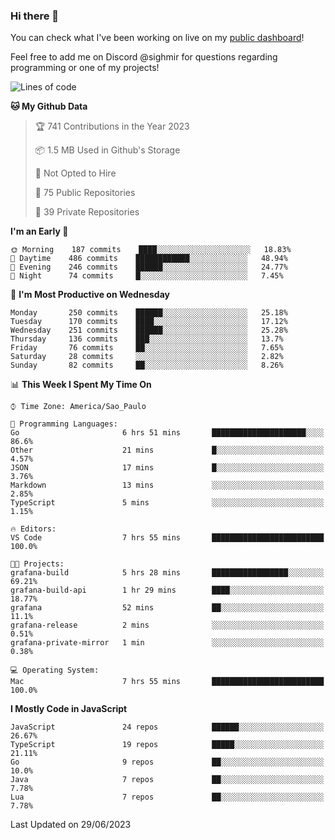 ### Hi there 👋

<!--
**guicaulada/guicaulada** is a ✨ _special_ ✨ repository because its `README.md` (this file) appears on your GitHub profile.

Here are some ideas to get you started:

- 🔭 I’m currently working on ...
- 🌱 I’m currently learning ...
- 👯 I’m looking to collaborate on ...
- 🤔 I’m looking for help with ...
- 💬 Ask me about ...
- 📫 How to reach me: ...
- 😄 Pronouns: ...
- ⚡ Fun fact: ...
-->

You can check what I've been working on live on my [public dashboard](https://guicaulada.grafana.net/public-dashboards/7b7f644500ec4e6cb5d7a4e7b5ed0dab)!

Feel free to add me on Discord @sighmir for questions regarding programming or one of my projects!

<!--START_SECTION:waka-->
![Lines of code](https://img.shields.io/badge/From%20Hello%20World%20I%27ve%20Written-11.0%20million%20lines%20of%20code-blue)

**🐱 My Github Data** 

> 🏆 741 Contributions in the Year 2023
 > 
> 📦 1.5 MB Used in Github's Storage 
 > 
> 🚫 Not Opted to Hire
 > 
> 📜 75 Public Repositories 
 > 
> 🔑 39 Private Repositories  
 > 
**I'm an Early 🐤** 

```text
🌞 Morning    187 commits    ████░░░░░░░░░░░░░░░░░░░░░   18.83% 
🌆 Daytime    486 commits    ████████████░░░░░░░░░░░░░   48.94% 
🌃 Evening    246 commits    ██████░░░░░░░░░░░░░░░░░░░   24.77% 
🌙 Night      74 commits     █░░░░░░░░░░░░░░░░░░░░░░░░   7.45%

```
📅 **I'm Most Productive on Wednesday** 

```text
Monday       250 commits    ██████░░░░░░░░░░░░░░░░░░░   25.18% 
Tuesday      170 commits    ████░░░░░░░░░░░░░░░░░░░░░   17.12% 
Wednesday    251 commits    ██████░░░░░░░░░░░░░░░░░░░   25.28% 
Thursday     136 commits    ███░░░░░░░░░░░░░░░░░░░░░░   13.7% 
Friday       76 commits     ██░░░░░░░░░░░░░░░░░░░░░░░   7.65% 
Saturday     28 commits     ░░░░░░░░░░░░░░░░░░░░░░░░░   2.82% 
Sunday       82 commits     ██░░░░░░░░░░░░░░░░░░░░░░░   8.26%

```


📊 **This Week I Spent My Time On** 

```text
⌚︎ Time Zone: America/Sao_Paulo

💬 Programming Languages: 
Go                       6 hrs 51 mins       █████████████████████░░░░   86.6% 
Other                    21 mins             █░░░░░░░░░░░░░░░░░░░░░░░░   4.57% 
JSON                     17 mins             █░░░░░░░░░░░░░░░░░░░░░░░░   3.76% 
Markdown                 13 mins             ░░░░░░░░░░░░░░░░░░░░░░░░░   2.85% 
TypeScript               5 mins              ░░░░░░░░░░░░░░░░░░░░░░░░░   1.15%

🔥 Editors: 
VS Code                  7 hrs 55 mins       █████████████████████████   100.0%

🐱‍💻 Projects: 
grafana-build            5 hrs 28 mins       █████████████████░░░░░░░░   69.21% 
grafana-build-api        1 hr 29 mins        ████░░░░░░░░░░░░░░░░░░░░░   18.77% 
grafana                  52 mins             ██░░░░░░░░░░░░░░░░░░░░░░░   11.1% 
grafana-release          2 mins              ░░░░░░░░░░░░░░░░░░░░░░░░░   0.51% 
grafana-private-mirror   1 min               ░░░░░░░░░░░░░░░░░░░░░░░░░   0.38%

💻 Operating System: 
Mac                      7 hrs 55 mins       █████████████████████████   100.0%

```

**I Mostly Code in JavaScript** 

```text
JavaScript               24 repos            ██████░░░░░░░░░░░░░░░░░░░   26.67% 
TypeScript               19 repos            █████░░░░░░░░░░░░░░░░░░░░   21.11% 
Go                       9 repos             ██░░░░░░░░░░░░░░░░░░░░░░░   10.0% 
Java                     7 repos             ██░░░░░░░░░░░░░░░░░░░░░░░   7.78% 
Lua                      7 repos             ██░░░░░░░░░░░░░░░░░░░░░░░   7.78%

```



 Last Updated on 29/06/2023
<!--END_SECTION:waka-->
